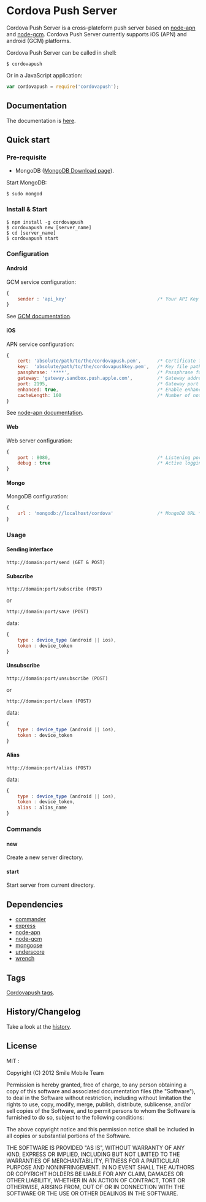 # Cordova Push Server

Cordova Push Server is a cross-plateform push server based on [node-apn](https://github.com/argon/node-apn) and [node-gcm](https://github.com/ToothlessGear/node-gcm). Cordova Push Server currently supports iOS (APN) and android (GCM) platforms.

Cordova Push Server can be called in shell:

```shell
$ cordovapush
```

Or in a JavaScript application:

```js
var cordovapush = require('cordovapush');
```


## Documentation

The documentation is [here](https://github.com/smile-mobile/cordovapush-server/tree/master/docs#table-of-contents).

## Quick start

### Pre-requisite

+ MongoDB ([MongoDB Download page](http://www.mongodb.org/downloads)).

Start MongoDB:

```shell
$ sudo mongod
```

### Install & Start

```shell
$ npm install -g cordovapush
$ cordovapush new [server_name]
$ cd [server_name]
$ cordovapush start
```


### Configuration

#### Android

GCM service configuration:

```js
{
	sender : 'api_key'                                 /* Your API Key */
}
```

See [GCM documentation](http://developer.android.com/guide/google/gcm/gs.html).

#### iOS

APN service configuration:

```js
{
	cert: 'absolute/path/to/the/cordovapush.pem',      /* Certificate file path */
	key:  'absolute/path/to/the/cordovapushkey.pem',   /* Key file path */
	passphrase: '****',                                /* Passphrase for the Key file */
	gateway: 'gateway.sandbox.push.apple.com',         /* Gateway address */
	port: 2195,                                        /* Gateway port */
	enhanced: true,                                    /* Enable enhanced format */
	cacheLength: 100                                   /* Number of notifications to cache */
}
```

See [node-apn documentation](https://github.com/argon/node-apn#connecting).

#### Web

Web server configuration:

```js
{
	port : 8080,                                       /* Listening port */
	debug : true                                       /* Active logging request mode */
}
```

#### Mongo

MongoDB configuration:

```js
{
	url : 'mongodb://localhost/cordova'                /* MongoDB URL */
}
```

### Usage

#### Sending interface

```
http://domain:port/send (GET & POST)
```

#### Subscribe

```
http://domain:port/subscribe (POST)
```

or


```
http://domain:port/save (POST)
```

data:

```js
{
	type : device_type (android || ios),
	token : device_token
}
```

#### Unsubscribe

```
http://domain:port/unsubscribe (POST)
```

or


```
http://domain:port/clean (POST)
```

data:

```js
{
	type : device_type (android || ios),
	token : device_token
}
```

#### Alias

```
http://domain:port/alias (POST)
```

data:

```js
{
	type : device_type (android || ios),
	token : device_token,
	alias : alias_name
}
```

### Commands

#### new

Create a new server directory.

#### start

Start server from current directory.

## Dependencies

  * [commander](https://github.com/visionmedia/commander.js)
  * [express](https://github.com/visionmedia/express)
  * [node-apn](https://github.com/argon/node-apn)
  * [node-gcm](https://github.com/ToothlessGear/node-gcm)
  * [mongoose](https://github.com/LearnBoost/mongoose)
  * [underscore](https://github.com/documentcloud/underscore)
  * [wrench](https://github.com/ryanmcgrath/wrench-js)

## Tags
[Cordovapush tags](https://github.com/smile-mobile/cordovapush-server/tags).

## History/Changelog

Take a look at the [history](https://github.com/smile-mobile/cordovapush-server/blob/master/HISTORY.md#history).

## License

MIT :

Copyright (C) 2012 Smile Mobile Team

Permission is hereby granted, free of charge, to any person obtaining a copy of this software and associated documentation files (the "Software"), to deal in the Software without restriction, including without limitation the rights to use, copy, modify, merge, publish, distribute, sublicense, and/or sell copies of the Software, and to permit persons to whom the Software is furnished to do so, subject to the following conditions:

The above copyright notice and this permission notice shall be included in all copies or substantial portions of the Software.

THE SOFTWARE IS PROVIDED "AS IS", WITHOUT WARRANTY OF ANY KIND, EXPRESS OR IMPLIED, INCLUDING BUT NOT LIMITED TO THE WARRANTIES OF MERCHANTABILITY, FITNESS FOR A PARTICULAR PURPOSE AND NONINFRINGEMENT. IN NO EVENT SHALL THE AUTHORS OR COPYRIGHT HOLDERS BE LIABLE FOR ANY CLAIM, DAMAGES OR OTHER LIABILITY, WHETHER IN AN ACTION OF CONTRACT, TORT OR OTHERWISE, ARISING FROM, OUT OF OR IN CONNECTION WITH THE SOFTWARE OR THE USE OR OTHER DEALINGS IN THE SOFTWARE.
